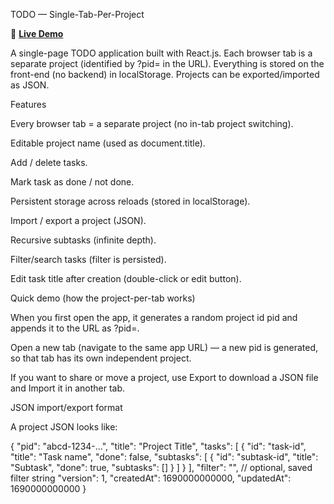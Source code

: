 TODO — Single-Tab-Per-Project

🚀 **[Live Demo](https://your-deployment-link.com)**

A single-page TODO application built with React.js.
Each browser tab is a separate project (identified by ?pid=<id> in the URL).
Everything is stored on the front-end (no backend) in localStorage. Projects can be exported/imported as JSON.

Features

Every browser tab = a separate project (no in-tab project switching).

Editable project name (used as document.title).

Add / delete tasks.

Mark task as done / not done.

Persistent storage across reloads (stored in localStorage).

Import / export a project (JSON).

Recursive subtasks (infinite depth).

Filter/search tasks (filter is persisted).

Edit task title after creation (double-click or edit button).

Quick demo (how the project-per-tab works)

When you first open the app, it generates a random project id pid and appends it to the URL as ?pid=<id>.

Open a new tab (navigate to the same app URL) — a new pid is generated, so that tab has its own independent project.

If you want to share or move a project, use Export to download a JSON file and Import it in another tab.


JSON import/export format

A project JSON looks like:

{
  "pid": "abcd-1234-...",
  "title": "Project Title",
  "tasks": [
    {
      "id": "task-id",
      "title": "Task name",
      "done": false,
      "subtasks": [
        {
          "id": "subtask-id",
          "title": "Subtask",
          "done": true,
          "subtasks": []
        }
      ]
    }
  ],
  "filter": "",               // optional, saved filter string
  "version": 1,
  "createdAt": 1690000000000,
  "updatedAt": 1690000000000
}

